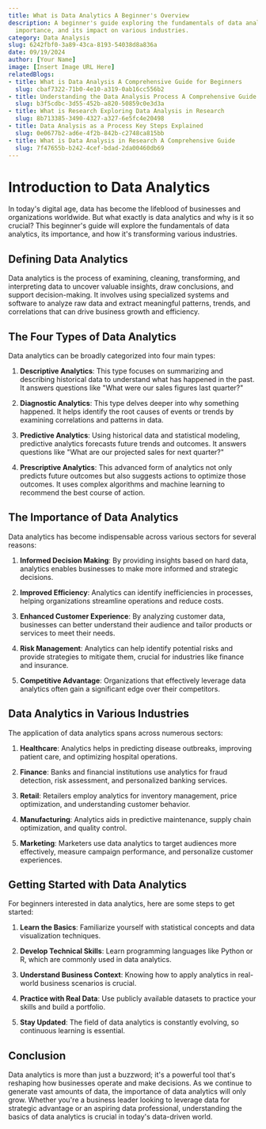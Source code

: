 ```yaml
---
title: What is Data Analytics A Beginner's Overview
description: A beginner's guide exploring the fundamentals of data analytics, its
  importance, and its impact on various industries.
category: Data Analysis
slug: 6242fbf0-3a89-43ca-8193-54038d8a836a
date: 09/19/2024
author: [Your Name]
image: [Insert Image URL Here]
relatedBlogs:
- title: What is Data Analysis A Comprehensive Guide for Beginners
  slug: cbaf7322-71b0-4e10-a319-0ab16cc556b2
- title: Understanding the Data Analysis Process A Comprehensive Guide
  slug: b3f5cdbc-3d55-452b-a820-50859c0e3d3a
- title: What is Research Exploring Data Analysis in Research
  slug: 8b713385-3490-4327-a327-6e5fc4e20498
- title: Data Analysis as a Process Key Steps Explained
  slug: 0e0677b2-ad6e-4f2b-842b-c2748ca815bb
- title: What is Data Analysis in Research A Comprehensive Guide
  slug: 7f47655b-b242-4cef-bdad-2da00460db69
---
```


# Introduction to Data Analytics

In today's digital age, data has become the lifeblood of businesses and organizations worldwide. But what exactly is data analytics and why is it so crucial? This beginner's guide will explore the fundamentals of data analytics, its importance, and how it's transforming various industries.

## Defining Data Analytics

Data analytics is the process of examining, cleaning, transforming, and interpreting data to uncover valuable insights, draw conclusions, and support decision-making. It involves using specialized systems and software to analyze raw data and extract meaningful patterns, trends, and correlations that can drive business growth and efficiency.

## The Four Types of Data Analytics

Data analytics can be broadly categorized into four main types:

1. **Descriptive Analytics**: This type focuses on summarizing and describing historical data to understand what has happened in the past. It answers questions like "What were our sales figures last quarter?"

2. **Diagnostic Analytics**: This type delves deeper into why something happened. It helps identify the root causes of events or trends by examining correlations and patterns in data.

3. **Predictive Analytics**: Using historical data and statistical modeling, predictive analytics forecasts future trends and outcomes. It answers questions like "What are our projected sales for next quarter?"

4. **Prescriptive Analytics**: This advanced form of analytics not only predicts future outcomes but also suggests actions to optimize those outcomes. It uses complex algorithms and machine learning to recommend the best course of action.

## The Importance of Data Analytics

Data analytics has become indispensable across various sectors for several reasons:

1. **Informed Decision Making**: By providing insights based on hard data, analytics enables businesses to make more informed and strategic decisions.

2. **Improved Efficiency**: Analytics can identify inefficiencies in processes, helping organizations streamline operations and reduce costs.

3. **Enhanced Customer Experience**: By analyzing customer data, businesses can better understand their audience and tailor products or services to meet their needs.

4. **Risk Management**: Analytics can help identify potential risks and provide strategies to mitigate them, crucial for industries like finance and insurance.

5. **Competitive Advantage**: Organizations that effectively leverage data analytics often gain a significant edge over their competitors.

## Data Analytics in Various Industries

The application of data analytics spans across numerous sectors:

1. **Healthcare**: Analytics helps in predicting disease outbreaks, improving patient care, and optimizing hospital operations.

2. **Finance**: Banks and financial institutions use analytics for fraud detection, risk assessment, and personalized banking services.

3. **Retail**: Retailers employ analytics for inventory management, price optimization, and understanding customer behavior.

4. **Manufacturing**: Analytics aids in predictive maintenance, supply chain optimization, and quality control.

5. **Marketing**: Marketers use data analytics to target audiences more effectively, measure campaign performance, and personalize customer experiences.

## Getting Started with Data Analytics

For beginners interested in data analytics, here are some steps to get started:

1. **Learn the Basics**: Familiarize yourself with statistical concepts and data visualization techniques.

2. **Develop Technical Skills**: Learn programming languages like Python or R, which are commonly used in data analytics.

3. **Understand Business Context**: Knowing how to apply analytics in real-world business scenarios is crucial.

4. **Practice with Real Data**: Use publicly available datasets to practice your skills and build a portfolio.

5. **Stay Updated**: The field of data analytics is constantly evolving, so continuous learning is essential.

## Conclusion

Data analytics is more than just a buzzword; it's a powerful tool that's reshaping how businesses operate and make decisions. As we continue to generate vast amounts of data, the importance of data analytics will only grow. Whether you're a business leader looking to leverage data for strategic advantage or an aspiring data professional, understanding the basics of data analytics is crucial in today's data-driven world.
